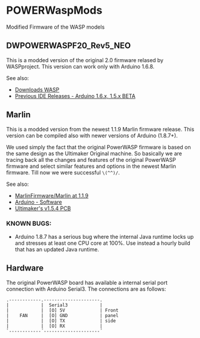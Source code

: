 # POWERWaspMods
Modified Firmware of the WASP models

## DWPOWERWASPF20_Rev5_NEO
This is a modded version of the original 2.0 firmware relased by WASPproject. This version can work only with Arduino 1.6.8.

See also:
 - [Downloads WASP](https://www.personalfab.it/en/downloads-2/download-info/firmware-powerwasp/)
 - [Previous IDE Releases - Arduino 1.6.x, 1.5.x BETA](https://www.arduino.cc/en/Main/OldSoftwareReleases#1.5.x)

## Marlin
This is a modded version from the newest 1.1.9 Marlin firmware release. This version can be compiled also with newer versions of Arduino (1.8.7+).

We used simply the fact that the original PowerWASP firmware is based on the same design as the Ultimaker Original machine. So basically we are tracing back all the changes and features of the original PowerWASP firmware and select similar features and options in the newest Marlin firmware. Till now we were successful `\(^^)/`.

See also:
 - [MarlinFirmware/Marlin at 1.1.9](https://github.com/MarlinFirmware/Marlin/tree/1.1.9)
 - [Arduino - Software](https://www.arduino.cc/en/Main/Software)
 - [Ultimaker's v1.5.4 PCB](https://reprap.org/wiki/Ultimaker%27s_v1.5.4_PCB)

### KNOWN BUGS:
 - Arduino 1.8.7 has a serious bug where the internal Java runtime locks up and stresses at least one CPU core at 100%. Use instead a hourly build that has an updated Java runtime.

## Hardware
The original PowerWASP board has available a internal serial port connection with Arduino Serial3. The connections are as follows:
```
.------------.---------------------.
|            |  Serial3            |
|            |  [O] 5V             | Front
|    FAN     |  [O] GND            | panel
|            |  [O] TX             | side
|            |  [O] RX             |
`------------´---------------------´
```